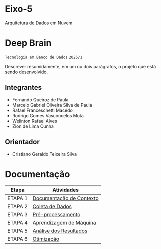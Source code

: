 # Eixo-5
Arquitetura de Dados em Nuvem

# Deep Brain
`Tecnologia em Banco de Dados`
`2025/1`

Descrever resumidamente, em um ou dois parágrafos, o projeto que está sendo desenvolvido.

## Integrantes
* Fernando Queiroz de Paula
* Marcelo Gabriel Oliveira Silva de Paula
* Rafael Franceschetti Macedo
* Rodrigo Gomes Vasconcelos Mota
* Welinton Rafael Alves
* Zion de Lima Cunha

## Orientador
* Cristiano Geraldo Teixeira Silva

# Documentação

| Etapa         | Atividades |
|  :----:   | ----------- |
| ETAPA 1        |[Documentação de Contexto](projeto) |
| ETAPA 2        |[Coleta de Dados](projeto/coleta_dados.md) |
| ETAPA 3        |[Pré-processamento](projeto/pre_processamento.md) |
| ETAPA 4        |[Aprendizagem de Máquina](projeto/aprendizado_maquina_rev.md)|
| ETAPA 5        |[Análise dos Resultados](projeto/analise_resultados.md) |
| ETAPA 6        |[Otimização](projeto/Otimizacao.md) |
